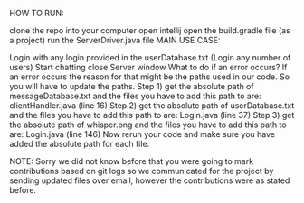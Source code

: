HOW TO RUN:

clone the repo into your computer
open intellij
open the build.gradle file (as a project)
run the ServerDriver.java file
MAIN USE CASE:

Login with any login provided in the userDatabase.txt (Login any number of users)
Start chatting
close Server window
What to do if an error occurs? If an error occurs the reason for that might be the paths used in our code. So you will have to update the paths. Step 1) get the absolute path of messageDatabase.txt and the files you have to add this path to are: clientHandler.java (line 16) Step 2) get the absolute path of userDatabase.txt and the files you have to add this path to are: Login.java (line 37) Step 3) get the absolute path of whisper.png and the files you have to add this path to are: Login.java (line 146) Now rerun your code and make sure you have added the absolute path for each file.

NOTE: Sorry we did not know before that you were going to mark contributions based on git logs so we communicated for the project by sending updated files over email, however the contributions were as stated before.

